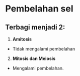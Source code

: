 # Pembelahan sel
## Terbagi menjadi 2:
1. **Amitosis**
- Tidak mengalami pembelahan

2. **Mitosis dan Meiosis**
- Mengalami pembelahan.

